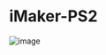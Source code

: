 # iMaker-PS2

![image](https://github.com/trongthan210/iMaker-PS2/assets/33972997/349cb87d-2b27-4e5c-a528-0cbc4624df60)
